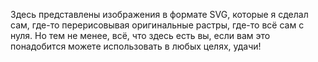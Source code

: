 Здесь представлены изображения в формате SVG, которые я сделал сам, где-то перерисовывая оригинальные растры, где-то всё сам с нуля. 
Но тем не менее, всё, что здесь есть вы, если вам это понадобится можете использовать в любых целях, удачи!
